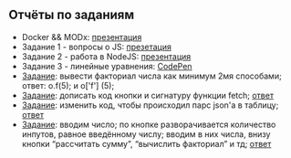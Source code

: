 ## Отчёты по заданиям
* Docker && MODx: [презентация](https://docs.google.com/presentation/d/1mY2YNx8E6Np2yEexAoGNBThVpZRocng1HuyAMnVYIfs/edit?usp=sharing)
* Задание 1 - вопросы о JS: [презетация](https://docs.google.com/presentation/d/1Pr9HKKTQsYzbDr8BL5TMJl6-iuS9bmhlv-4j2AOYWUo/edit#slide=id.g1cec499a10_0_12)
* Задание 2 - работа в NodeJS: [презентация](https://docs.google.com/presentation/d/1FV5EtGj1MtyghfoouzAVbs3VACjRb-IvwZ7Pju0jC1k/edit#slide=id.p)
* Задание 3 - линейные уравнения: [CodePen](http://codepen.io/anon/pen/bqGJEq?editors=1111)
* [Задание](http://kodaktor.ru/puzzle.pdf): вывести факториал числа как минимум 2мя способами; ответ: o.f(5); и o['f'] (5);
* [Задание](https://kodaktor.ru/fetch_task): дописать код кнопки и сигнатуру функции fetch; [ответ](https://kodaktor.ru/fetch_f9968) 
* [Задание](https://kodaktor.ru/ed1fb07): изменить код, чтобы происходил парс json'a в таблицу; [ответ](https://kodaktor.ru/ed1fb07_cb3ea)
* [Задание](http://kodaktor.ru/interface800x200.gif): вводим число; по кнопке разворачивается количество инпутов, равное введённому числу; вводим в них числа, внизу кнопки “рассчитать сумму”, “вычислить факториал” и тд; [ответ](https://jsfiddle.net/h075r9ms/2/)